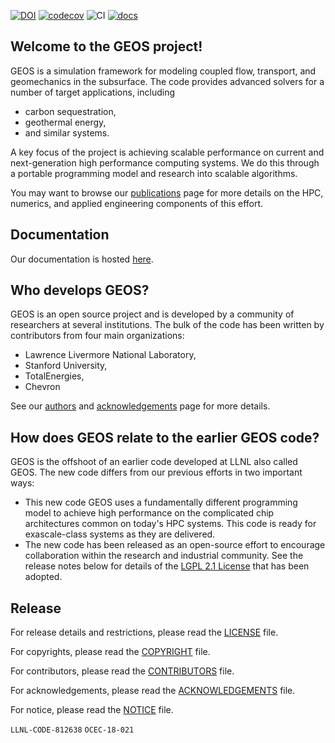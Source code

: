 [![DOI](https://zenodo.org/badge/131810578.svg)](https://zenodo.org/badge/latestdoi/131810578)
[![codecov](https://codecov.io/github/GEOS-DEV/GEOS/graph/badge.svg?token=0VTEHPQG58)](https://codecov.io/github/GEOS-DEV/GEOS)
![CI](https://github.com/GEOS-DEV/GEOS/actions/workflows/ci_tests.yml/badge.svg)
[![docs](https://readthedocs.com/projects/geosx-geosx/badge/?version=latest)](https://geosx-geosx.readthedocs-hosted.com/en/latest/)

Welcome to the GEOS project!
-----------------------------
GEOS is a simulation framework for modeling coupled flow, transport, and geomechanics
in the subsurface.  The code provides advanced solvers for a number of target applications,
including
  - carbon sequestration,
  - geothermal energy,
  - and similar systems.  

A key focus of the project is achieving scalable performance on current and next-generation
high performance computing systems.  We do this through a portable programming model and research into scalable algorithms.

You may want to browse our
[publications](https://geosx-geosx.readthedocs-hosted.com/en/latest/docs/sphinx/Publications.html)
page for more details on the HPC, numerics,
and applied engineering components of this effort.

Documentation
---------------------

Our documentation is hosted [here](https://geosx-geosx.readthedocs-hosted.com/en/latest/?).


Who develops GEOS?
-------------------
GEOS is an open source project and is developed by a community of researchers at
several institutions.  The bulk of the code has been written by contributors from
four main organizations:
  - Lawrence Livermore National Laboratory,
  - Stanford University,
  - TotalEnergies,
  - Chevron

See our
[authors](https://geosx-geosx.readthedocs-hosted.com/en/latest/docs/sphinx/Contributors.html)
and
[acknowledgements](https://geosx-geosx.readthedocs-hosted.com/en/latest/docs/sphinx/Acknowledgements.html)
page for more details.  

How does GEOS relate to the earlier GEOS code?
------------------------------
GEOS is the offshoot of an earlier code developed at LLNL also called GEOS.  The new
code differs from our previous efforts in two important ways:
  - This new code GEOS uses a fundamentally different programming model to achieve
    high performance on the complicated chip architectures common on today's
    HPC systems.  This code is ready for exascale-class systems as they are delivered.
  - The new code has been released as an open-source effort to encourage collaboration
    within the research and industrial community.  See the release notes below
    for details of the [LGPL 2.1 License](./LICENSE) that has been adopted.


Release
-------

For release details and restrictions, please read the [LICENSE](./LICENSE) file.

For copyrights, please read the [COPYRIGHT](./COPYRIGHT ) file.

For contributors, please read the [CONTRIBUTORS](./CONTRIBUTORS ) file.

For acknowledgements, please read the [ACKNOWLEDGEMENTS](./ACKNOWLEDGEMENTS ) file.

For notice, please read the [NOTICE](./NOTICE ) file.

`LLNL-CODE-812638`  `OCEC-18-021`
